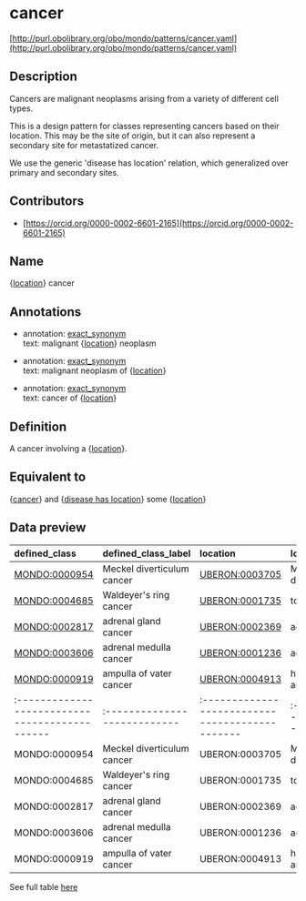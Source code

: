 # cancer 

[http://purl.obolibrary.org/obo/mondo/patterns/cancer.yaml](http://purl.obolibrary.org/obo/mondo/patterns/cancer.yaml)
## Description 



Cancers are malignant neoplasms arising from a variety of different cell types.

This is a design pattern for classes representing cancers based on their location. This may be the site of origin, but it can also represent a secondary site for metastatized cancer.

We use the generic 'disease has location' relation, which generalized over primary and secondary sites.
## Contributors 
* [https://orcid.org/0000-0002-6601-2165](https://orcid.org/0000-0002-6601-2165) 
## Name 

{[location](http://www.w3.org/2002/07/owl#Thing)} cancer

## Annotations 

* annotation: [exact_synonym](http://www.geneontology.org/formats/oboInOwl#hasExactSynonym)  
text: malignant {[location](http://www.w3.org/2002/07/owl#Thing)} neoplasm

* annotation: [exact_synonym](http://www.geneontology.org/formats/oboInOwl#hasExactSynonym)  
text: malignant neoplasm of {[location](http://www.w3.org/2002/07/owl#Thing)}

* annotation: [exact_synonym](http://www.geneontology.org/formats/oboInOwl#hasExactSynonym)  
text: cancer of {[location](http://www.w3.org/2002/07/owl#Thing)}

## Definition 

A cancer involving a {[location](http://www.w3.org/2002/07/owl#Thing)}.

## Equivalent to 

{[cancer](http://purl.obolibrary.org/obo/MONDO_0004992)} and {[disease has location](http://purl.obolibrary.org/obo/RO_0004026)} some {[location](http://www.w3.org/2002/07/owl#Thing)}

## Data preview 
| defined_class                                | defined_class_label        | location                                      | location_label           |
|:---------------------------------------------|:---------------------------|:----------------------------------------------|:-------------------------|
| [MONDO:0000954](http://purl.obolibrary.org/obo/MONDO_0000954) | Meckel diverticulum cancer | [UBERON:0003705](http://purl.obolibrary.org/obo/UBERON_0003705) | Meckel's diverticulum    |
| [MONDO:0004685](http://purl.obolibrary.org/obo/MONDO_0004685) | Waldeyer's ring cancer     | [UBERON:0001735](http://purl.obolibrary.org/obo/UBERON_0001735) | tonsillar ring           |
| [MONDO:0002817](http://purl.obolibrary.org/obo/MONDO_0002817) | adrenal gland cancer       | [UBERON:0002369](http://purl.obolibrary.org/obo/UBERON_0002369) | adrenal gland            |
| [MONDO:0003606](http://purl.obolibrary.org/obo/MONDO_0003606) | adrenal medulla cancer     | [UBERON:0001236](http://purl.obolibrary.org/obo/UBERON_0001236) | adrenal medulla          |
| [MONDO:0000919](http://purl.obolibrary.org/obo/MONDO_0000919) | ampulla of vater cancer    | [UBERON:0004913](http://purl.obolibrary.org/obo/UBERON_0004913) | hepatopancreatic ampulla || defined:class                                | defined:class:label        | location                                      | location:label           |
|:---------------------------------------------|:---------------------------|:----------------------------------------------|:-------------------------|
| MONDO:0000954 | Meckel diverticulum cancer | UBERON:0003705 | Meckel's diverticulum    |
| MONDO:0004685 | Waldeyer's ring cancer     | UBERON:0001735 | tonsillar ring           |
| MONDO:0002817 | adrenal gland cancer       | UBERON:0002369 | adrenal gland            |
| MONDO:0003606 | adrenal medulla cancer     | UBERON:0001236 | adrenal medulla          |
| MONDO:0000919 | ampulla of vater cancer    | UBERON:0004913 | hepatopancreatic ampulla |

See full table [here](https://github.com/monarch-initiative/mondo/blob/master/src/patterns/data/matches/cancer.tsv) 
